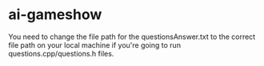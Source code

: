 # ai-gameshow

You need to change the file path for the questionsAnswer.txt to the correct file path on your local machine if you're going to run questions.cpp/questions.h files.


